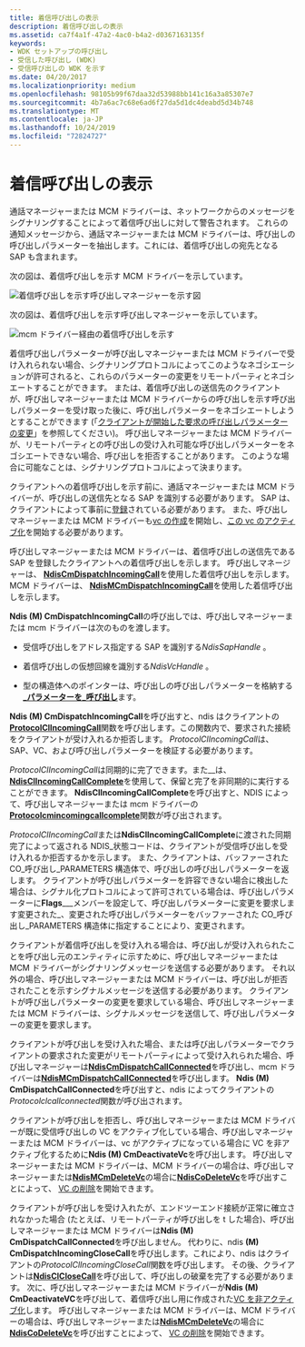 ```yaml
---
title: 着信呼び出しの表示
description: 着信呼び出しの表示
ms.assetid: ca7f4a1f-47a2-4ac0-b4a2-d0367163135f
keywords:
- WDK セットアップの呼び出し
- 受信した呼び出し (WDK)
- 受信呼び出しの WDK を示す
ms.date: 04/20/2017
ms.localizationpriority: medium
ms.openlocfilehash: 98105b99f67daa32d53988bb141c16a3a85307e7
ms.sourcegitcommit: 4b7a6ac7c68e6ad6f27da5d1dc4deabd5d34b748
ms.translationtype: MT
ms.contentlocale: ja-JP
ms.lasthandoff: 10/24/2019
ms.locfileid: "72824727"
---
```

# <a name="indicating-an-incoming-call"></a>着信呼び出しの表示





通話マネージャーまたは MCM ドライバーは、ネットワークからのメッセージをシグナリングすることによって着信呼び出しに対して警告されます。 これらの通知メッセージから、通話マネージャーまたは MCM ドライバーは、呼び出しの呼び出しパラメーターを抽出します。これには、着信呼び出しの宛先となる SAP も含まれます。

次の図は、着信呼び出しを示す MCM ドライバーを示しています。

![着信呼び出しを示す呼び出しマネージャーを示す図](images/cm-13.png)

次の図は、着信呼び出しを示す呼び出しマネージャーを示しています。

![mcm ドライバー経由の着信呼び出しを示す](images/fig1-13.png)

着信呼び出しパラメーターが呼び出しマネージャーまたは MCM ドライバーで受け入れられない場合、シグナリングプロトコルによってこのようなネゴシエーションが許可されると、これらのパラメーターの変更をリモートパーティとネゴシエートすることができます。 または、着信呼び出しの送信先のクライアントが、呼び出しマネージャーまたは MCM ドライバーからの呼び出しを示す呼び出しパラメーターを受け取った後に、呼び出しパラメーターをネゴシエートしようとすることができます (「[クライアントが開始した要求の呼び出しパラメーターの変更](client-initiated-request-to-change-call-parameters.md)」を参照してください)。 呼び出しマネージャーまたは MCM ドライバーが、リモートパーティとの呼び出しの受け入れ可能な呼び出しパラメーターをネゴシエートできない場合、呼び出しを拒否することがあります。 このような場合に可能なことは、シグナリングプロトコルによって決まります。

クライアントへの着信呼び出しを示す前に、通話マネージャーまたは MCM ドライバーが、呼び出しの送信先となる SAP を識別する必要があります。 SAP は、クライアントによって事前に[登録](registering-a-sap.md)されている必要があります。 また、呼び出しマネージャーまたは MCM ドライバーも[vc の作成](creating-a-vc.md)を開始し、[この vc のアクティブ化](activating-a-vc.md)を開始する必要があります。

呼び出しマネージャーまたは MCM ドライバーは、着信呼び出しの送信先である SAP を登録したクライアントへの着信呼び出しを示します。 呼び出しマネージャーは、 [**NdisCmDispatchIncomingCall**](https://docs.microsoft.com/windows-hardware/drivers/ddi/ndis/nf-ndis-ndiscmdispatchincomingcall)を使用した着信呼び出しを示します。 MCM ドライバーは、 [**NdisMCmDispatchIncomingCall**](https://docs.microsoft.com/windows-hardware/drivers/ddi/ndis/nf-ndis-ndismcmdispatchincomingcall)を使用した着信呼び出しを示します。

**Ndis (M) CmDispatchIncomingCall**の呼び出しでは、呼び出しマネージャーまたは mcm ドライバーは次のものを渡します。

-   受信呼び出しをアドレス指定する SAP を識別する*NdisSapHandle* 。

-   着信呼び出しの仮想回線を識別する*NdisVcHandle* 。

-   型の構造体へのポインターは、呼び出しの呼び出しパラメーターを格納する[ **\_パラメーターを\_呼び出し**](https://docs.microsoft.com/previous-versions/windows/hardware/network/ff545384(v=vs.85))ます。

**Ndis (M) CmDispatchIncomingCall**を呼び出すと、ndis はクライアントの[**ProtocolClIncomingCall**](https://docs.microsoft.com/windows-hardware/drivers/ddi/ndis/nc-ndis-protocol_cl_incoming_call)関数を呼び出します。この関数内で、要求された接続をクライアントが受け入れるか拒否します。 *ProtocolClIncomingCall*は、SAP、VC、および呼び出しパラメーターを検証する必要があります。

*ProtocolClIncomingCall*は同期的に完了できます。また\_\_は、 [**NdisClIncomingCallComplete**](https://docs.microsoft.com/windows-hardware/drivers/ddi/ndis/nf-ndis-ndisclincomingcallcomplete)を使用して、保留と完了を非同期的に実行することができます。 **NdisClIncomingCallComplete**を呼び出すと、NDIS によって、呼び出しマネージャーまたは mcm ドライバーの[**Protocolcmincomingcallcomplete**](https://docs.microsoft.com/windows-hardware/drivers/ddi/ndis/nc-ndis-protocol_cm_incoming_call_complete)関数が呼び出されます。

*ProtocolClIncomingCall*または**NdisClIncomingCallComplete**に渡された同期完了によって返される NDIS\_状態コードは、クライアントが受信呼び出しを受け入れるか拒否するかを示します。 また、クライアントは、バッファーされた CO\_呼び出し\_PARAMETERS 構造体で、呼び出しの呼び出しパラメーターを返します。 クライアントが呼び出しパラメーターを許容できない場合に検出した場合は、シグナル化プロトコルによって許可されている場合は、呼び出しパラメーターに**Flags**\_\_\_メンバーを設定して、呼び出しパラメーターに変更を要求します変更された\_、変更された呼び出しパラメーターをバッファーされた CO\_呼び出し\_PARAMETERS 構造体に指定することにより、変更されます。

クライアントが着信呼び出しを受け入れる場合は、呼び出しが受け入れられたことを呼び出し元のエンティティに示すために、呼び出しマネージャーまたは MCM ドライバーがシグナリングメッセージを送信する必要があります。 それ以外の場合、呼び出しマネージャーまたは MCM ドライバーは、呼び出しが拒否されたことを示すシグナルメッセージを送信する必要があります。 クライアントが呼び出しパラメーターの変更を要求している場合、呼び出しマネージャーまたは MCM ドライバーは、シグナルメッセージを送信して、呼び出しパラメーターの変更を要求します。

クライアントが呼び出しを受け入れた場合、または呼び出しパラメーターでクライアントの要求された変更がリモートパーティによって受け入れられた場合、呼び出しマネージャーは[**NdisCmDispatchCallConnected**](https://docs.microsoft.com/windows-hardware/drivers/ddi/ndis/nf-ndis-ndiscmdispatchcallconnected)を呼び出し、mcm ドライバーは[**NdisMCmDispatchCallConnected**](https://docs.microsoft.com/windows-hardware/drivers/ddi/ndis/nf-ndis-ndismcmdispatchcallconnected)を呼び出します。 **Ndis (M) CmDispatchCallConnected**を呼び出すと、ndis によってクライアントの*Protocolclcallconnected*関数が呼び出されます。

クライアントが呼び出しを拒否し、呼び出しマネージャーまたは MCM ドライバーが既に受信呼び出しの VC をアクティブ化している場合、呼び出しマネージャーまたは MCM ドライバーは、vc がアクティブになっている場合に VC を非アクティブ化するために**Ndis (M) CmDeactivateVc**を呼び出します。 呼び出しマネージャーまたは MCM ドライバーは、MCM ドライバーの場合は、呼び出しマネージャーまたは[**NdisMCmDeleteVc**](https://docs.microsoft.com/windows-hardware/drivers/ddi/ndis/nf-ndis-ndismcmdeletevc)の場合に[**NdisCoDeleteVc**](https://docs.microsoft.com/windows-hardware/drivers/ddi/ndis/nf-ndis-ndiscodeletevc)を呼び出すことによって、 [VC の削除](deleting-a-vc.md)を開始できます。

クライアントが呼び出しを受け入れたが、エンドツーエンド接続が正常に確立されなかった場合 (たとえば、リモートパーティが呼び出しを t した場合)、呼び出しマネージャーまたは MCM ドライバーは**Ndis (M) CmDispatchCallConnected**を呼び出しません。 代わりに、ndis **(M) CmDispatchIncomingCloseCall**を呼び出します。これにより、ndis はクライアントの*ProtocolClIncomingCloseCall*関数を呼び出します。 その後、クライアントは[**NdisClCloseCall**](https://docs.microsoft.com/windows-hardware/drivers/ddi/ndis/nf-ndis-ndisclclosecall)を呼び出して、呼び出しの破棄を完了する必要があります。 次に、呼び出しマネージャーまたは MCM ドライバーが**Ndis (M) CmDeactivateVC**を呼び出して、着信呼び出し用に作成された[VC を非アクティブ化](deactivating-a-vc.md)します。 呼び出しマネージャーまたは MCM ドライバーは、MCM ドライバーの場合は、呼び出しマネージャーまたは[**NdisMCmDeleteVc**](https://docs.microsoft.com/windows-hardware/drivers/ddi/ndis/nf-ndis-ndismcmdeletevc)の場合に[**NdisCoDeleteVc**](https://docs.microsoft.com/windows-hardware/drivers/ddi/ndis/nf-ndis-ndiscodeletevc)を呼び出すことによって、 [VC の削除](deleting-a-vc.md)を開始できます。

 

 





